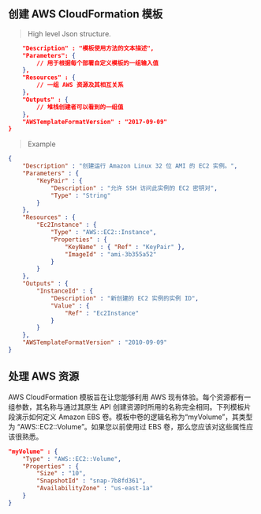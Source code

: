 ## 创建 AWS CloudFormation 模板 
> High level Json structure.
```json
    "Description" : "模板使用方法的文本描述",
    "Parameters": {
        // 用于根据每个部署自定义模板的一组输入值
    },
    "Resources" : {
        // 一组 AWS 资源及其相互关系
    },
    "Outputs" : {
        // 堆栈创建者可以看到的一组值
    },
    "AWSTemplateFormatVersion" : "2017-09-09"
}
```
> Example
```json
{
    "Description" : "创建运行 Amazon Linux 32 位 AMI 的 EC2 实例。",
    "Parameters" : {
        "KeyPair" : {
            "Description" : "允许 SSH 访问此实例的 EC2 密钥对",
            "Type" : "String"
        }
    },
    "Resources" : {
        "Ec2Instance" : {
            "Type" : "AWS::EC2::Instance",
            "Properties" : {
                "KeyName" : { "Ref" : "KeyPair" },
                "ImageId" : "ami-3b355a52"
            }
        }
    },
    "Outputs" : {
        "InstanceId" : {
            "Description" : "新创建的 EC2 实例的实例 ID",
            "Value" : {
                "Ref" : "Ec2Instance"
            }
        }
    },
    "AWSTemplateFormatVersion" : "2010-09-09"
}
```


## 处理 AWS 资源
AWS CloudFormation 模板旨在让您能够利用 AWS 现有体验。每个资源都有一组参数，其名称与通过其原生 API 创建资源时所用的名称完全相同。下列模板片段演示如何定义 Amazon EBS 卷。模板中卷的逻辑名称为“myVolume”，其类型为 “AWS::EC2::Volume”。如果您以前使用过 EBS 卷，那么您应该对这些属性应该很熟悉。

```json
"myVolume" : {
    "Type" : "AWS::EC2::Volume",
    "Properties" : {
        "Size" : "10",
        "SnapshotId" : "snap-7b8fd361",
        "AvailabilityZone" : "us-east-1a"
    }
}
```